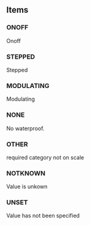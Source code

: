 

<!-- end of short definition -->
## Items

### ONOFF
Onoff

### STEPPED
Stepped

### MODULATING
Modulating

### NONE
No waterproof.

### OTHER
required category not on scale

### NOTKNOWN
Value is unkown

### UNSET
Value has not been specified
